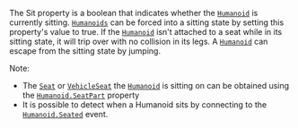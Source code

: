 The Sit property is a boolean that indicates whether the [`Humanoid`](https://create.roblox.com/docs/reference/engine/classes/Humanoid)
is currently sitting. [`Humanoids`](https://create.roblox.com/docs/reference/engine/classes/Humanoid) can be forced into a
sitting state by setting this property's value to true. If the
[`Humanoid`](https://create.roblox.com/docs/reference/engine/classes/Humanoid) isn't attached to a seat while in its sitting state, it
will trip over with no collision in its legs. A [`Humanoid`](https://create.roblox.com/docs/reference/engine/classes/Humanoid) can
escape from the sitting state by jumping.

Note:

- The [`Seat`](https://create.roblox.com/docs/reference/engine/classes/Seat) or [`VehicleSeat`](https://create.roblox.com/docs/reference/engine/classes/VehicleSeat) the [`Humanoid`](https://create.roblox.com/docs/reference/engine/classes/Humanoid) is sitting
on can be obtained using the [`Humanoid.SeatPart`](https://create.roblox.com/docs/reference/engine/classes/Humanoid#SeatPart) property
- It is possible to detect when a Humanoid sits by connecting to the
[`Humanoid.Seated`](https://create.roblox.com/docs/reference/engine/classes/Humanoid#Seated) event.